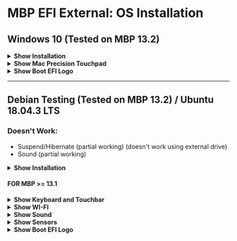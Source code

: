 # MBP EFI External: OS Installation

## Windows 10 (Tested on MBP 13.2)

<details>
  <summary><b>Show Installation</b></summary>

### Installation
**[1]** **Download** latest bootcamp drivers

<img src="https://raw.githubusercontent.com/manuMatnez/mbp_efi_external/master/images_tutorial/windows/drivers.png" width="500" alt="Bootcamp drivers download">

**[2]** **Create a Virtual Machine** (VirtualBox, Parallels, ...) or **use an existent Windows**

**[3]** Get [Rufus](https://rufus.ie "Rufus") (free) or [WinToUSB](https://www.easyuefi.com/wintousb/ "WinToUSB") (paid, free if you use Windows 10 HOME)

**[4a]** **[Using Rufus]** Select your **usb drive**, **Windows 10 iso** and a **GPT partition scheme**

<img src="https://raw.githubusercontent.com/manuMatnez/mbp_efi_external/master/images_tutorial/windows/rufus/windows-to-go-15.png" width="300" alt="Rufus windows to go example">

**[4.1b]** **[Using WinToUSB]** Select your **usb drive** and **GPT for UEFI**

<img src="https://raw.githubusercontent.com/manuMatnez/mbp_efi_external/master/images_tutorial/windows/wintousb/partitionscheme.png" width="500" alt="Wintousb gpt 4 uefi">

**[4.2b]** **[Using WinToUSB]** Check if it is all ok and select **legacy** installation mode

<img src="https://raw.githubusercontent.com/manuMatnez/mbp_efi_external/master/images_tutorial/windows/wintousb/legacy.png" width="500" alt="Wintousb legacy installation">

**[5]** When it is finished, restart your system with your usb plugged and alt key pressed

**[6]** Maybe your keyboard and trackpad won't work untill bootcamp drivers are installed

**[7]** Run regedit.exe as administrator

**[8]** Navigate to **HKEY_LOCAL_MACHINE\SYSTEM\CurrentControlSet\Control** and change the value **PortableOperatingSystem** from **1** to **0**

</details>

<details>
<summary><b>Show Mac Precision Touchpad</b></summary>

### Mac Precision Touchpad

**[1]** **Download the latest RELEASE** [mac-precision-touchpad](https://github.com/imbushuo/mac-precision-touchpad "mac-precision-touchpad")

**[2]** Navigate to **x64\ReleaseSigned**

**[3]** Go to **AmtPtpDeviceUniversalPkg** directory

**[4]** Right click **AmtPtpDevice.inf** and install it

</details>

<details>
<summary><b>Show Boot EFI Logo</b></summary>

### Boot EFI Logo

**[1]** **Download** [windows.png](https://raw.githubusercontent.com/manuMatnez/mbp_efi_external/master/EFI_ICONS/windows.png "Windows logo") or draw your own

**[2]** Rename **windows.png** to **.VolumeIcon.icns** and place the icon in the root of your efi partition

**The icon will be in the root of your EFI partition**

</details>

<hr />

## Debian Testing (Tested on MBP 13.2) / Ubuntu 18.04.3 LTS

### Doesn't Work:
- Suspend/Hibernate (partial working) (doesn't work using external drive)
- Sound (partial working)

<details>
<summary><b>Show Installation</b></summary>

### Installation
**[1]** **Create an EFI Virtual Machine** (VirtualBox, Parallels, ...)

**Virtualbox**

<img src="https://raw.githubusercontent.com/manuMatnez/mbp_efi_external/master/images_tutorial/debian/vboxefi.png" width="500" alt="Vbox">

**Parallels**

<img src="https://raw.githubusercontent.com/manuMatnez/mbp_efi_external/master/images_tutorial/debian/parallelsefi.png" width="500" alt="Parallels">

**[2]** Run and **install your Debian on your external usb drive** (not the internal)

**[3]** **Force UEFI installation**

<img src="https://raw.githubusercontent.com/manuMatnez/mbp_efi_external/master/images_tutorial/debian/force_uefi.png" width="500" alt="Force uefi">

**[4]** Choose **install grub on the external drive**

**[5]** Restart and choose: **Advanced options...** -> **Debian... (Recovery Mode)**

<img src="https://raw.githubusercontent.com/manuMatnez/mbp_efi_external/master/images_tutorial/debian/grub.png" width="500" alt="Grub">

**[6]** Type your password and then
```
dpkg-reconfigure grub-efi-amd64
```

**[7]** When prompted if *force extra installation to the EFI removable media path* **Choose YES**

<img src="https://raw.githubusercontent.com/manuMatnez/mbp_efi_external/master/images_tutorial/debian/efi.png" width="500" alt="Efi">

**[8]** When prompted if the NVRAM should be updated **Choose NO**

**[9]** After restarted you can disable suspend and hibernate because they don't work yet using linux from external drive

**Disable**
```
systemctl mask sleep.target suspend.target hibernate.target hybrid-sleep.target
```

**Enable**
```
systemctl unmask sleep.target suspend.target hibernate.target hybrid-sleep.target
```

</details>

#### FOR MBP >= 13.1

<details>
<summary><b>Show Keyboard and Touchbar</b></summary>

### Keyboard and Touchbar

#### DKMS module (Debian & co)

**[1A]** As root, do the following (all MacBook's and MacBook Pro's except MacBook8,1 (2015)):
```
echo -e "\n# applespi\napplespi\nspi_pxa2xx_platform\nintel_lpss_pci" >> /etc/initramfs-tools/modules
```

**[1B]** If you're on a MacBook8,1 (2015):
```
echo -e "\n# applespi\napplespi\nspi_pxa2xx_platform\nspi_pxa2xx_pci" >> /etc/initramfs-tools/modules
```

**[2]** For all Macbook's and Macbook Pro's:

```
apt install dkms git
git clone https://github.com/roadrunner2/macbook12-spi-driver.git /usr/src/applespi-0.1
dkms install -m applespi -v 0.1
```

**If dkms doesn't work try su -**

#### Akmods module (RPM Fusion / Red Hat & co)

You can build the akmod package from this repository:

https://pagure.io/fedora-macbook12-spi-driver-kmod

Or use this [copr repository](https://copr.fedorainfracloud.org/coprs/meeuw/macbook12-spi-driver-kmod/):
```
dnf copr enable meeuw/macbook12-spi-driver-kmod

dnf install macbook12-spi-driver-kmod
```
</details>

<details>
<summary><b>Show WI-FI</b></summary>

### WI-FI

**[1]** Maybe **Install brcmfmac** [brcmfmac43602-pcie.bin](https://git.kernel.org/cgit/linux/kernel/git/firmware/linux-firmware.git/plain/brcm/brcmfmac43602-pcie.bin "brcmfmac43602-pcie") for MBP 13.2 [Debian wiki BCM43602](https://wiki.debian.org/brcmfmac "debian wiki") by brcmfmac43602-pcie.bin cpying to the folder /lib/firmware/brcm/

**[2]** **Download** [brcmfmac43602-pcie.txt](https://raw.githubusercontent.com/manuMatnez/mbp_efi_external/master/linux_wifi/brcmfmac43602-pcie.txt "brcmfmac43602-pcie")

**[3]** Open and edit **brcmfmac43602-pcie.txt**, you will see: macaddr=**xx:xx:xx:xx:xx:xx**. For usage You have to replace it with the macaddress of your device

**[4]** Save **brcmfmac43602-pcie.txt** and move it to **/lib/firmware/brcm**

</details>

<details>
<summary><b>Show Sound</b></summary>

### Sound

**ubuntu / debian package install**  
```
apt install wget make gcc linux-headers-generic
```

**ubuntu install**  

```
apt install linux-headers-generic
```

**fedora package install**
```
dnf install wget make gcc kernel-devel
```

**build driver**  
```
git clone https://github.com/leifliddy/snd_hda_macbookpro.git  
cd snd_hda_macbookpro/
./install.cirrus.driver.sh
reboot
```

</details>

<details>
<summary><b>Show Sensors</b></summary>

### Sensors

**ubuntu / debian package install**  
```
apt install lm-sensors
```

**fedora package install**
```
dnf install lm_sensors
```

**Execute**

```
sensors-detect
```

</details>

<details>
<summary><b>Show Boot EFI Logo</b></summary>

### Boot EFI Logo

**[1]** **Download** [linux_debian.png](https://raw.githubusercontent.com/manuMatnez/mbp_efi_external/master/EFI_ICONS/linux_debian.png "Debian logo") or draw your own

**[2]** Rename **linux_debian.png** to **.VolumeIcon.icns** and place the icon in the root of your efi partition

**The icon will be in your EFI partition**

</details>
